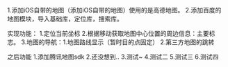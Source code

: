 1.添加iOS自带的地图（添加iOS自带的地图）使用的是高德地图。
2.添加百度的地图模块，导入基础库，定位库，搜索库。

实现功能：
1.定位当前坐标
2.根据移动获取地图中心位置的周边信息：主要标志。
3.地图的导航：1.地图路线显示（暂时目的点固定） 2.第三方地图的跳转

之后功能
1.添加腾讯地图sdk
2.还没想到..
3.测试~
4.测试二
5.测试三
6.测试四
